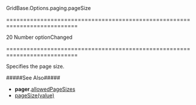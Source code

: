 <!--id-->GridBase.Options.paging.pageSize<!--/id-->
===========================================================================
<!--default-->20<!--/default-->
<!--type-->Number<!--/type-->
<!--firedEvents-->optionChanged<!--/firedEvents-->
===========================================================================

<!--shortDescription-->
Specifies the page size.
<!--/shortDescription-->

<!--fullDescription-->
#####See Also#####
- **pager**.[allowedPageSizes]({basewidgetpath}/Configuration/pager/#allowedPageSizes)
- [pageSize(value)]({basewidgetpath}/Methods/#pageSizevalue)
<!--/fullDescription-->